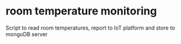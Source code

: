 # room temperature monitoring

Script to read room temperatures, report to IoT platform and store to mongoDB server

